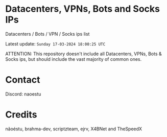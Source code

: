 # Datacenters, VPNs, Bots and Socks IPs
 
Datacenters / Bots / VPN / Socks ips list

Latest update: `Sunday 17-03-2024 18:00:25 UTC` 

ATTENTION: This repository doesn't include all Datacenters, VPNs, Bots & Socks ips, 
but should include the vast majority of common ones.

# Contact
Discord: naoestu

# Credits
nãoéstu, brahma-dev, scriptzteam, ejrv, X4BNet and TheSpeedX
